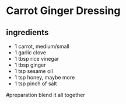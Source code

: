 # Carrot Ginger Dressing

## ingredients
- 1 carrot, medium/small
- 1 garlic clove
- 1 tbsp rice vinegar
- 1 tbsp ginger
- 1 tsp sesame oil
- 1 tsp honey, maybe more
- 1 tsp pinch of salt

#preparation
blend it all together
